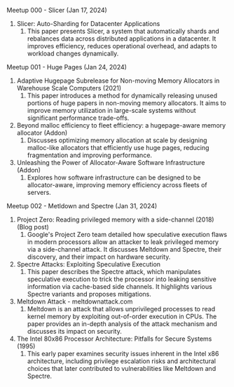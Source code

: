 Meetup 000 - Slicer (Jan 17, 2024)
1. Slicer: Auto-Sharding for Datacenter Applications
	1. This paper presents Slicer, a system that automatically shards and rebalances data across distributed applications in a datacenter.  It improves efficiency, reduces operational overhead, and adapts to workload changes dynamically.  

Meetup 001 - Huge Pages (Jan 24, 2024)
1. Adaptive Hugepage Subrelease for Non-moving Memory Allocators in Warehouse Scale Computers (2021)
	1. This paper introduces a method for dynamically releasing unused portions of huge papers in non-moving memory allocators.  It aims to improve memory utilization in large-scale systems without significant performance trade-offs.  
2. Beyond malloc efficiency to fleet efficiency: a hugepage-aware memory allocator (Addon)
	1. Discusses optimizing memory allocation at scale by designing malloc-like allocators that efficiently use huge pages, reducing fragmentation and improving performance.  
3. Unleashing the Power of Allocator-Aware Software Infrastructure (Addon)
	1. Explores how software infrastructure can be designed to be allocator-aware, improving memory efficiency across fleets of servers.  

Meetup 002 - Metldown and Spectre (Jan 31, 2024)
1. Project Zero: Reading privileged memory with a side-channel (2018) (Blog post)
	1. Google's Project Zero team detailed how speculative execution flaws in modern processors allow an attacker to leak privileged memory via a side-channel attack.  It discusses Meltdown and Spectre, their discovery, and their impact on hardware security.  
2. Spectre Attacks: Exploiting Speculative Execution
	1. This paper describes the Spectre attack, which manipulates speculative execution to trick the processor into leaking sensitive information via cache-based side channels.  It highlights various Spectre variants and proposes mitigations.  
3. Meltdown Attack - meltdownattack.com
	1. Meltdown is an attack that allows unprivileged processes to read kernel memory by exploiting out-of-order execution in CPUs.  The paper provides an in-depth analysis of the attack mechanism and discusses its impact on security.  
4. The Intel 80x86 Processor Architecture: Pitfalls for Secure Systems (1995)
	1. This early paper examines security issues inherent in the Intel x86 architecture, including privilege escalation risks and architectural choices that later contributed to vulnerabilities like Meltdown and Spectre.  
